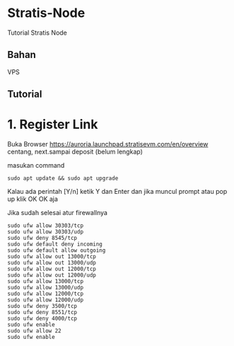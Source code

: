 # Stratis-Node
Tutorial Stratis Node

## Bahan

VPS



## Tutorial

# 1. Register Link

Buka Browser
https://auroria.launchpad.stratisevm.com/en/overview
centang, next.sampai deposit
(belum lengkap)


masukan command 

```
sudo apt update && sudo apt upgrade
```
Kalau ada perintah [Y/n] ketik Y dan Enter dan jika muncul prompt atau pop up klik OK OK aja


Jika sudah selesai atur firewallnya

```
sudo ufw allow 30303/tcp
sudo ufw allow 30303/udp
sudo ufw deny 8545/tcp
sudo ufw default deny incoming
sudo ufw default allow outgoing
sudo ufw allow out 13000/tcp
sudo ufw allow out 13000/udp
sudo ufw allow out 12000/tcp
sudo ufw allow out 12000/udp
sudo ufw allow 13000/tcp
sudo ufw allow 13000/udp
sudo ufw allow 12000/tcp
sudo ufw allow 12000/udp
sudo ufw deny 3500/tcp
sudo ufw deny 8551/tcp
sudo ufw deny 4000/tcp
sudo ufw enable
sudo ufw allow 22
sudo ufw enable
```







